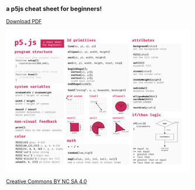 ### a p5js cheat sheet for beginners!

[Download PDF](p5cheatsheet.pdf)

![p5js cheat sheet](p5cheatsheet.png)

[Creative Commons BY NC SA 4.0](https://creativecommons.org/licenses/by-nc-sa/4.0/)

